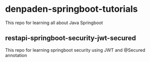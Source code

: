 # denpaden-springboot-tutorials
This repo for learning all about Java Springboot


## restapi-springboot-security-jwt-secured
This repo for learning springboot security using JWT and @Secured annotation